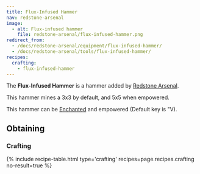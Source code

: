 ```yaml
---
title: Flux-Infused Hammer
nav: redstone-arsenal
image:
  - alt: Flux-infused hammer
    file: redstone-arsenal/flux-infused-hammer.png
redirect_from:
  - /docs/redstone-arsenal/equipment/flux-infused-hammer/
  - /docs/redstone-arsenal/tools/flux-infused-hammer/
recipes:
  crafting:
    - flux-infused-hammer
---
```


The **Flux-Infused Hammer** is a hammer added by [Redstone
Arsenal](/docs/redstone-arsenal/).

This hammer mines a 3x3 by default, and 5x5 when empowered.

This hammer can be [Enchanted](https://minecraft.gamepedia.com/Enchanting) and
empowered (Default key is "V).


Obtaining
---------

### Crafting
{% include recipe-table.html type='crafting' recipes=page.recipes.crafting no-result=true %}
